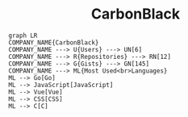 <h1 align="center">CarbonBlack</h1>

```mermaid
graph LR
COMPANY_NAME{CarbonBlack}
COMPANY_NAME ---> U{Users} ---> UN[6]
COMPANY_NAME ---> R{Repositories} ---> RN[12]
COMPANY_NAME ---> G{Gists} ---> GN[145]
COMPANY_NAME ---> ML{Most Used<br>Languages}
ML --> Go[Go]
ML --> JavaScript[JavaScript]
ML --> Vue[Vue]
ML --> CSS[CSS]
ML --> C[C]
```
